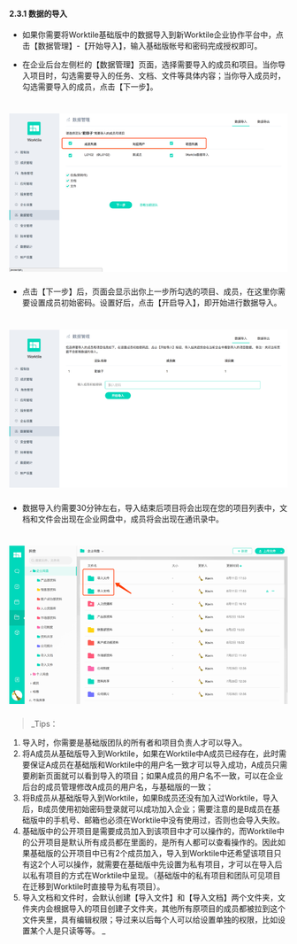 #### 2.3.1 数据的导入
* 如果你需要将Worktile基础版中的数据导入到新Worktile企业协作平台中，点击【数据管理】-【开始导入】，输入基础版帐号和密码完成授权即可。

* 在企业后台左侧栏的【数据管理】页面，选择需要导入的成员和项目。当你导入项目时，勾选需要导入的任务、文档、文件等具体内容；当你导入成员时，勾选需要导入的成员，点击【下一步】。

# ![](/assets/6.1数据导入.png)

* 点击【下一步】后，页面会显示出你上一步所勾选的项目、成员，在这里你需要设置成员初始密码。设置好后，点击【开启导入】，即开始进行数据导入。

# ![](/assets/6.1数据导入2.png)

*  数据导入约需要30分钟左右，导入结束后项目将会出现在您的项目列表中，文档和文件会出现在企业网盘中，成员将会出现在通讯录中。

# ![](/assets/6.1数据导入3.png)
> _Tips：
1) 导入时，你需要是基础版团队的所有者和项目负责人才可以导入。
2) 将A成员从基础版导入到Worktile，如果在Worktile中A成员已经存在，此时需要保证A成员在基础版和Worktile中的用户名一致才可以导入成功，A成员只需要刷新页面就可以看到导入的项目；如果A成员的用户名不一致，可以在企业后台的成员管理修改A成员的用户名，与基础版的一致；
3) 将B成员从基础版导入到Worktile，如果B成员还没有加入过Worktile，导入后，B成员使用初始密码登录就可以成功加入企业；需要注意的是B成员在基础版中的手机号、邮箱也必须在Worktile中没有使用过，否则也会导入失败。
4) 基础版中的公开项目是需要成员加入到该项目中才可以操作的，而Worktile中的公开项目是默认所有成员都在里面的，是所有人都可以查看操作的。因此如果基础版的公开项目中已有2个成员加入，导入到Worktile中还希望该项目只有这2个人可以操作，就需要在基础版中先设置为私有项目，才可以在导入后以私有项目的方式在Worktile中呈现。（基础版中的私有项目和团队可见项目在迁移到Worktile时直接导为私有项目）。
5) 导入文档和文件时，会默认创建【导入文件】和【导入文档】两个文件夹，文件夹内会根据导入的项目创建子文件夹，其他所有原项目的成员都被拉到这个文件夹里，具有编辑权限；导过来以后每个人可以给设置单独的权限，比如设置某个人是只读等等。
_